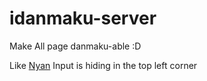 # idanmaku-server

Make All page danmaku-able :D

Like [Nyan](https://idmk.snowsore.com/cannon)
Input is hiding in the top left corner
